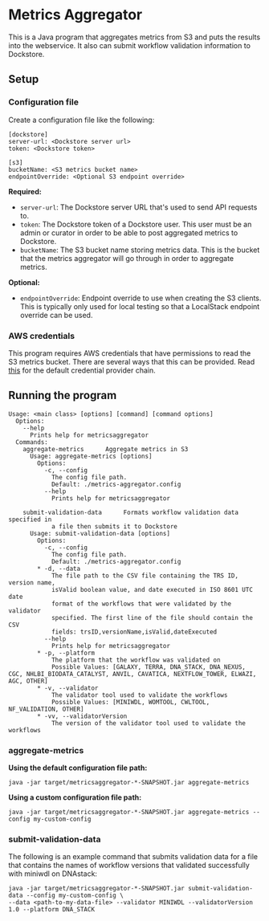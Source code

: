 # Metrics Aggregator

This is a Java program that aggregates metrics from S3 and puts the results into the webservice. It also can submit workflow validation
information to Dockstore.

## Setup

### Configuration file

Create a configuration file like the following:

```
[dockstore]
server-url: <Dockstore server url>
token: <Dockstore token>

[s3]
bucketName: <S3 metrics bucket name>
endpointOverride: <Optional S3 endpoint override>
```
**Required:**
- `server-url`: The Dockstore server URL that's used to send API requests to.
- `token`: The Dockstore token of a Dockstore user. This user must be an admin or curator in order to be able to post aggregated metrics to Dockstore.
- `bucketName`: The S3 bucket name storing metrics data. This is the bucket that the metrics aggregator will go through in order
  to aggregate metrics.

**Optional:**
- `endpointOverride`: Endpoint override to use when creating the S3 clients. This is typically only used for local testing so that a LocalStack endpoint 
override can be used.

### AWS credentials

This program requires AWS credentials that have permissions to read the S3 metrics bucket. There are several ways that this can be provided.
Read [this](https://docs.aws.amazon.com/sdk-for-java/latest/developer-guide/credentials.html#credentials-chain) for the default credential provider chain.

## Running the program

```
Usage: <main class> [options] [command] [command options]
  Options:
    --help
      Prints help for metricsaggregator
  Commands:
    aggregate-metrics      Aggregate metrics in S3
      Usage: aggregate-metrics [options]
        Options:
          -c, --config
            The config file path.
            Default: ./metrics-aggregator.config
          --help
            Prints help for metricsaggregator

    submit-validation-data      Formats workflow validation data specified in 
            a file then submits it to Dockstore
      Usage: submit-validation-data [options]
        Options:
          -c, --config
            The config file path.
            Default: ./metrics-aggregator.config
        * -d, --data
            The file path to the CSV file containing the TRS ID, version name, 
            isValid boolean value, and date executed in ISO 8601 UTC date 
            format of the workflows that were validated by the validator 
            specified. The first line of the file should contain the CSV 
            fields: trsID,versionName,isValid,dateExecuted
          --help
            Prints help for metricsaggregator
        * -p, --platform
            The platform that the workflow was validated on
            Possible Values: [GALAXY, TERRA, DNA_STACK, DNA_NEXUS, CGC, NHLBI_BIODATA_CATALYST, ANVIL, CAVATICA, NEXTFLOW_TOWER, ELWAZI, AGC, OTHER]
        * -v, --validator
            The validator tool used to validate the workflows
            Possible Values: [MINIWDL, WOMTOOL, CWLTOOL, NF_VALIDATION, OTHER]
        * -vv, --validatorVersion
            The version of the validator tool used to validate the workflows
```

### aggregate-metrics

**Using the default configuration file path:**

`java -jar target/metricsaggregator-*-SNAPSHOT.jar aggregate-metrics`

**Using a custom configuration file path:**

`java -jar target/metricsaggregator-*-SNAPSHOT.jar aggregate-metrics --config my-custom-config`

### submit-validation-data

The following is an example command that submits validation data for a file that contains the names of workflow versions that validated successfully
with miniwdl on DNAstack:

```
java -jar target/metricsaggregator-*-SNAPSHOT.jar submit-validation-data --config my-custom-config \
--data <path-to-my-data-file> --validator MINIWDL --validatorVersion 1.0 --platform DNA_STACK 
```